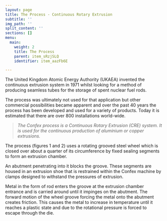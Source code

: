 ```yaml
---
layout: page
title: The Process - Continuous Rotary Extrusion
subtitle: ''
img_path: ''
split_content: ''
sections: []
menu:
  main:
    weight: 2
    title: The Process
    parent: item_sRzjSLQ
    identifier: item_aazFb6E

---
```

The United Kingdom Atomic Energy Authority (UKAEA) invented the continuous extrusion system in 1971 whilst looking for a method of producing seamless tubes for the storage of spent nuclear fuel rods.

The process was ultimately not used for that application but other commercial possibilities became apparent and over the past 40 years the process has been developed and used for a variety of products. Today it is estimated that there are over 800 installations world-wide.

> _The Confex process is a Continuous Rotary Extrusion (CRE) system. It is used for the continuous production of aluminium or copper extrusions._

The process (figures 1 and 2) uses a rotating grooved steel wheel which is closed over about a quarter of its circumference by fixed sealing segments to form an extrusion chamber.

An abutment penetrating into it blocks the groove. These segments are housed in an extrusion shoe that is restrained within the Confex machine by clamps designed to withstand the pressures of extrusion.

Metal in the form of rod enters the groove at the extrusion chamber entrance and is carried around until it impinges on the abutment. The forward motion of the wheel groove forcing the metal onto the abutment creates friction. This causes the metal to increase in temperature until it reaches a plastic state and due to the rotational pressure is forced to escape through the die.